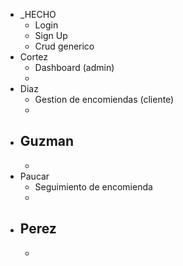 - _HECHO
  -  Login
  -  Sign Up
  -  Crud generico
- Cortez
  -  Dashboard (admin)
  - 
- Diaz
  -  Gestion de encomiendas (cliente)
  - 
- Guzman
  - 
  - 
- Paucar
  - Seguimiento de encomienda
  - 
- Perez
  - 
  - 
